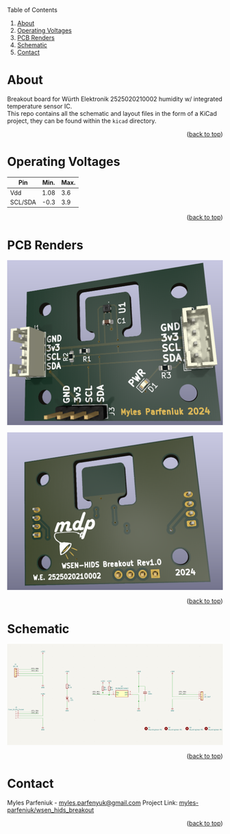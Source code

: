 <a name="readme-top"></a>

<summary>Table of Contents</summary>
<ol>
<li><a href="#about">About</a></li>
<li><a href="#operating-voltages">Operating Voltages</a></li>
<li><a href="#pcb-renders">PCB Renders</a></li>
<li><a href="#schematic">Schematic</a></li>
<li><a href="#contact">Contact</a></li>
</ol>

# About
Breakout board for Würth Elektronik 2525020210002 humidity w/ integrated temperature sensor IC.   
This repo contains all the schematic and layout files in the form of a KiCad project, they can be found within the `kicad` directory.
<p align="right">(<a href="#readme-top">back to top</a>)</p>

# Operating Voltages
| Pin | Min.| Max. |
|----------|----------|----------|
| Vdd    | 1.08  | 3.6   |
| SCL/SDA    | -0.3  | 3.9  |
<p align="right">(<a href="#readme-top">back to top</a>)</p>

# PCB Renders
![image](front_board.png)  

![image](back_board.png)  
<p align="right">(<a href="#readme-top">back to top</a>)</p>

# Schematic
![image](schematic.png)  
<p align="right">(<a href="#readme-top">back to top</a>)</p>

# Contact
Myles Parfeniuk - myles.parfenyuk@gmail.com
Project Link: [myles-parfeniuk/wsen_hids_breakout](myles-parfeniuk/wsen_hids_breakout)
<p align="right">(<a href="#readme-top">back to top</a>)</p>